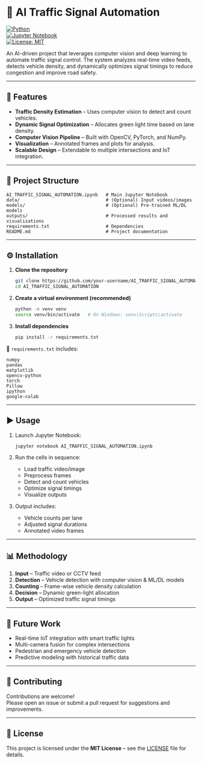 # 🚦 AI Traffic Signal Automation

[![Python](https://img.shields.io/badge/Python-3.8%2B-blue)](https://www.python.org/)  
[![Jupyter Notebook](https://img.shields.io/badge/Notebook-Jupyter-orange)](https://jupyter.org/)  
[![License: MIT](https://img.shields.io/badge/License-MIT-green.svg)](LICENSE)

An AI-driven project that leverages computer vision and deep learning to automate traffic signal control. The system analyzes real-time video feeds, detects vehicle density, and dynamically optimizes signal timings to reduce congestion and improve road safety.

---

## 📌 Features

- **Traffic Density Estimation** – Uses computer vision to detect and count vehicles.  
- **Dynamic Signal Optimization** – Allocates green light time based on lane density.  
- **Computer Vision Pipeline** – Built with OpenCV, PyTorch, and NumPy.  
- **Visualization** – Annotated frames and plots for analysis.  
- **Scalable Design** – Extendable to multiple intersections and IoT integration.  

---

## 📂 Project Structure

```
AI_TRAFFIC_SIGNAL_AUTOMATION.ipynb   # Main Jupyter Notebook
data/                                # (Optional) Input videos/images
models/                              # (Optional) Pre-trained ML/DL models
outputs/                             # Processed results and visualizations
requirements.txt                     # Dependencies
README.md                            # Project documentation
```

---

## ⚙️ Installation

1. **Clone the repository**
   ```bash
   git clone https://github.com/your-username/AI_TRAFFIC_SIGNAL_AUTOMATION.git
   cd AI_TRAFFIC_SIGNAL_AUTOMATION
   ```

2. **Create a virtual environment (recommended)**
   ```bash
   python -m venv venv
   source venv/bin/activate   # On Windows: venv\Scripts\activate
   ```

3. **Install dependencies**
   ```bash
   pip install -r requirements.txt
   ```

📌 `requirements.txt` includes:
```
numpy
pandas
matplotlib
opencv-python
torch
Pillow
ipython
google-colab
```

---

## ▶️ Usage

1. Launch Jupyter Notebook:
   ```bash
   jupyter notebook AI_TRAFFIC_SIGNAL_AUTOMATION.ipynb
   ```

2. Run the cells in sequence:
   - Load traffic video/image
   - Preprocess frames
   - Detect and count vehicles
   - Optimize signal timings
   - Visualize outputs

3. Output includes:
   - Vehicle counts per lane  
   - Adjusted signal durations  
   - Annotated video frames  

---

## 📊 Methodology

1. **Input** – Traffic video or CCTV feed  
2. **Detection** – Vehicle detection with computer vision & ML/DL models  
3. **Counting** – Frame-wise vehicle density calculation  
4. **Decision** – Dynamic green-light allocation  
5. **Output** – Optimized traffic signal timings  

---

## 🚀 Future Work

- Real-time IoT integration with smart traffic lights  
- Multi-camera fusion for complex intersections  
- Pedestrian and emergency vehicle detection  
- Predictive modeling with historical traffic data  

---

## 🤝 Contributing

Contributions are welcome!  
Please open an issue or submit a pull request for suggestions and improvements.

---

## 📜 License

This project is licensed under the **MIT License** – see the [LICENSE](LICENSE) file for details.
